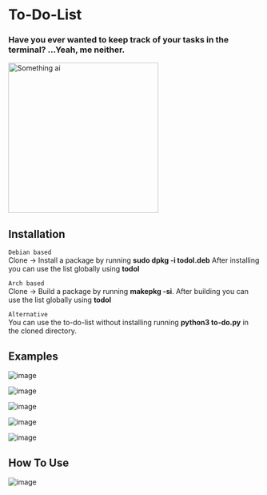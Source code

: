 # To-Do-List

### Have you ever wanted to keep track of your tasks in the terminal? ...Yeah, me neither.

<img src="https://github.com/user-attachments/assets/7e53124d-b362-4fad-af00-ad03633d0ef6" alt="Something ai" width=300px>

## Installation
<code>Debian based</code>
<br>
Clone -> Install a package by running __sudo dpkg -i todol.deb__
   After installing you can use the list globally using __todol__

<code>Arch based</code>
<br>
Clone -> Build a package by running __makepkg -si__.
   After building you can use the list globally using __todol__

<code>Alternative</code>
<br>
You can use the to-do-list without installing running __python3 to-do.py__ in the cloned directory.
   
## Examples

![image](https://github.com/user-attachments/assets/00d86376-1582-4736-88ba-5b50d253de03)

![image](https://github.com/user-attachments/assets/1dbca0a6-ca57-4292-931d-89f486a69530)

![image](https://github.com/user-attachments/assets/01fb6072-f073-44ce-991e-4b545a8ca14d)

![image](https://github.com/user-attachments/assets/ea944eb9-1b08-41e7-a02e-cd64421724a8)

![image](https://github.com/user-attachments/assets/fdb7c8ee-8000-47b5-9e8a-f1d08badd5b9)

## How To Use
![image](https://github.com/user-attachments/assets/c03bd830-9505-4384-9211-5acce36db9b9)

